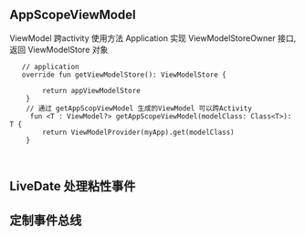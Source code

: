 ## AppScopeViewModel

ViewModel 跨activity 使用方法 Application 实现 ViewModelStoreOwner 接口,返回 ViewModelStore 对象

```
   // application
   override fun getViewModelStore(): ViewModelStore {

        return appViewModelStore
    }
    // 通过 getAppScopViewModel 生成的ViewModel 可以跨Activity 
     fun <T : ViewModel?> getAppScopeViewModel(modelClass: Class<T>): T {
        return ViewModelProvider(myApp).get(modelClass)
    }
    
    
```

## LiveDate 处理粘性事件



## 定制事件总线

